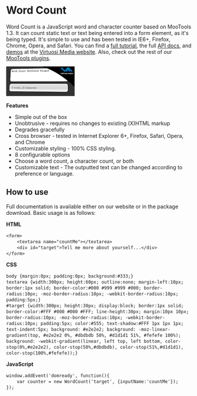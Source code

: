 Word Count
===========

Word Count is a JavaScript word and character counter based on MooTools 1.3. It can count static text or text being entered into a form element, as it's being typed. It's simple to use and has been tested in IE6+, Firefox, Chrome, Opera, and Safari.
You can find a [full tutorial](http://www.virtuosimedia.com/dev/javascript/mootools-plugins/word-count/tutorial), the full [API docs](http://www.virtuosimedia.com/dev/javascript/mootools-plugins/word-count/api-documentation), and [demos](http://www.virtuosimedia.com/dev/javascript/mootools-plugins/word-count/demos) at the [Virtuosi Media website](http://www.virtuosimedia.com/). Also, check out the rest of our [MooTools plugins](http://www.virtuosimedia.com/dev/javascript/mootools-plugins/).

![Screenshot](https://github.com/VirtuosiMedia/Word-Count/raw/master/word-count.png)

**Features**

* Simple out of the box
* Unobtrusive - requires no changes to existing (X)HTML markup
* Degrades gracefully
* Cross browser - tested in Internet Explorer 6+, Firefox, Safari, Opera, and Chrome
* Customizable styling - 100% CSS styling.
* 8 configurable options 
* Choose a word count, a character count, or both
* Customizable text - The outputted text can be changed according to preference or language.

How to use
----------

Full documentation is available either on our website or in the package download. Basic usage is as follows:

**HTML**

	<form>
		<textarea name="countMe"></textarea>
		<div id="target">Tell me more about yourself...</div>
	</form>

**CSS**

	body {margin:0px; padding:0px; background:#333;}
	textarea {width:300px; height:60px; outline:none; margin-left:10px; border:1px solid; border-color:#000 #999 #999 #000; border-radius:10px; -moz-border-radius:10px; -webkit-border-radius:10px; padding:5px;}
	#target {width:300px; height:30px; display:block; border:1px solid; border-color:#FFF #000 #000 #FFF; line-height:30px; margin:10px 10px; border-radius:10px; -moz-border-radius:10px; -webkit-border-radius:10px; padding:5px; color:#555; text-shadow:#FFF 1px 1px 1px; text-indent:5px; background: #e2e2e2; background: -moz-linear-gradient(top, #e2e2e2 0%, #dbdbdb 50%, #d1d1d1 51%, #fefefe 100%); background: -webkit-gradient(linear, left top, left bottom, color-stop(0%,#e2e2e2), color-stop(50%,#dbdbdb), color-stop(51%,#d1d1d1), color-stop(100%,#fefefe));}

**JavaScript**

	window.addEvent('domready', function(){
		var counter = new WordCount('target', {inputName:'countMe'});
	});
